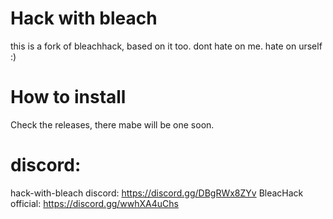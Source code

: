 # Hack with bleach
this is a fork of bleachhack, based on it too.
dont hate on me. hate on urself :)
# How to install
Check the releases, there mabe will be one soon.
# discord:
hack-with-bleach discord: https://discord.gg/DBgRWx8ZYv
BleacHack official: https://discord.gg/wwhXA4uChs

